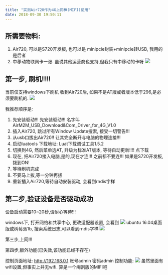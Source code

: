 ```yaml
---
title: "实测Air720作为4G上网棒(MIFI)使用"
date: 2018-09-30 19:50:11
---
```


## 所需要物料:

1. Air720, 可以是S720开发板, 也可以是 minipcie封装+minipcie转USB, 我用的是后者
2. 中移动物联网卡一张. 虽说其他运营商也支持,但我只有中移动的卡呀
![](http://doc.openluat.com/api/static/editormd/php/../uploads/5_94378.jpg)


## 第一步, 刷机!!!!

当前仅支持windows下刷机
收到Air720后, 如果不是AT版或者版本低于296,是必须要刷机的.
![](http://doc.openluat.com/api/static/editormd/php/../uploads/5_57242.jpg)

我推荐顺序是:

1. 先安装驱动!!! 先安装驱动!!! 名字叫 AirM2M_USB_Download&Com_Driver_for_4G_V1.0
2. 插入Air720, 跳过所有Window Update搜索, 接受一切警告!!!
3. 从usb口拔出Air720!! 让其完全断开与电脑的物理连接!!!
4. 启动luatools 下载地址: Luat下载调试工具1.5.2
5. 切换到4G, 然后菜单选AT, 升级为标准AT版本, 等待自动更新!!!!
点下载
6. 现在, 把Air720接入电脑,是的,现在才连!!! 之前都不要连!!! 如果是S720开发板,拨到ON!
7. 等待刷机完成
8. 不要马上拔,等一分钟再拔
9. 重新插入Air720,等待自动安装驱动, 会看到rndis字样

## 第二步,验证设备是否驱动成功

设备启动需要10~20秒,请耐心等待!!!

windows下, 打开网络和共享中心, 更改适配器设置, 会看到
![](http://doc.openluat.com/api/static/editormd/php/../uploads/5_29467.png)
ubuntu 16.04桌面版或树莓派1b, 搜索系统日志,可以看到rndis字样
![](http://doc.openluat.com/api/static/editormd/php/../uploads/5_57565.png)


第三步,上网!!!

第四步,额外功能(已失效,该功能已经不存在)

控制页面地址: http://192.168.0.1 账号admin 密码admin
控制功能:
![](http://doc.openluat.com/api/static/editormd/php/../uploads/5_73151.jpg)
虽然里面有wifi设置,但事实上并无wifi. 算是一个阉割版的MIFI吧
